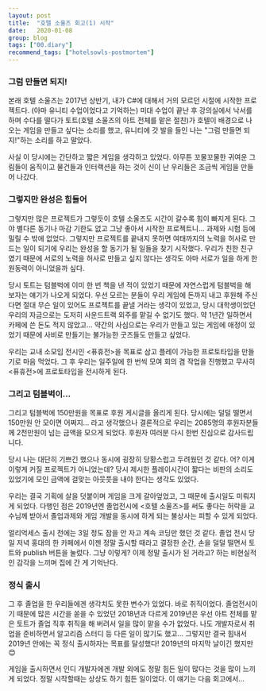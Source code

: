 ```yaml
---
layout: post
title:  "호텔 소울즈 회고(1) 시작"
date:   2020-01-08
group: blog
tags: ["00.diary"]
recommend_tags: ["hotelsowls-postmortem"]
---
```


### 그럼 만들면 되지!

본래 호텔 소울즈는 2017년 상반기, 내가 C#에 대해서 거의 모르던 시절에 시작한 프로젝트다. (아마 유니티 수업이었다고 기억하는) 미대 수업이 끝난 후 강의실에서 낙서를 하며 수다를 떨다가 토트(호텔 소울즈의 아트 전체를 맡은 절친)가 호텔이 배경으로 나오는 게임을 만들고 싶다는 소리를 했고, 유니티에 갓 발을 들인 나는 "그럼 만들면 되지!"하는 소리를 하고 말았다. 

사실 이 당시에는 간단하고 짧은 게임을 생각하고 있었다. 아무튼 꼬물꼬물한 귀여운 그림들이 움직이고 물건들과 인터랙션을 하는 것이 신이 난 우리들은 조금씩 게임을 만들어 나갔다.

### 그렇지만 완성은 힘들어

그렇지만 많은 프로젝트가 그렇듯이 호텔 소울즈도 시간이 갈수록 힘이 빠지게 된다. 그야 별다른 동기나 마감 기한도 없고 그냥 좋아서 시작한 프로젝트니... 과제와 시험 등에 밀릴 수 밖에 없었다. 그렇지만 프로젝트를 끝내지 못하면 여태까지의 노력을 허사로 만드는 일이 되기에 우리는 완성을 할 동기가 될 일들을 찾기 시작했다. 우리가 친한 친구였기 때문에 서로의 노력을 허사로 만들고 싶지 않다는 생각도 아마 서로가 일을 하게 한 원동력이 아니었을까 싶다.

당시 토트는 텀블벅에 이미 한 번 책을 낸 적이 있었기 때문에 자연스럽게 텀블벅을 해 보자는 얘기가 나오게 되었다. 우선 모르는 분들이 우리 게임에 돈까지 내고 후원해 주신다면 절대 무슨 일이 있어도 프로젝트를 끝낼 거라는 생각이 있었고, 당시 대학생이었던 우리의 자금으로는 도저히 사운드트랙 외주를 맡길 수 없기도 했다. 약 1년간 일하면서 카페에 쓴 돈도 적지 않았고... 약간의 사심으로는 우리가 만들고 있는 게임에 애정이 있었기 때문에 사비로 만들기는 불가능한 굿즈들도 만들고 싶었다.

우리는 교내 소모임 전시인 \<퓨휴전\>을 목표로 삼고 플레이 가능한 프로토타입을 만들기로 마음 먹었다. 그 후 우리는 일주일에 한 번씩 모여 회의 겸 작업을 진행했고 무사히 \<퓨휴전\>에 프로토타입을 전시하게 된다.

### 그리고 텀블벅이...

그리고 텀블벅에 150만원을 목표로 후원 게시글을 올리게 된다. 당시에는 덜덜 떨면서 150만원 안 모이면 어쩌지... 라고 생각했으나 결론적으로 우리는 2085명의 후원자분들께 2천만원이 넘는 금액을 모으게 되었다. 후원자 여러분 다시 한번 진심으로 감사드립니다. 

당시 나는 대단히 기쁘긴 했으나 동시에 굉장히 당황스럽고 두려웠던 것 같다. 어? 이게 이렇게 커질 프로젝트가 아니었는데? 당시 제시한 플레이시간이 짧다는 비판의 소리도 있었기에 모인 금액에 걸맞는 아웃풋을 내야 한다는 생각도 있었다. 

우리는 결국 기획에 살을 덧붙이며 게임을 크게 갈아엎었고, 그 때문에 출시일도 미뤄지게 되었다. 다행인 점은 2019년엔 졸업전시에 \<호텔 소울즈\>를 써도 좋다는 허락을 교수님께 받아서 졸업과제와 게임 개발을 동시에 하게 되는 불상사는 피할 수 있게 되었다. 

얼리억세스 출시 전에는 3일 정도 잠을 안 자고 계속 코딩만 했던 것 같다. 졸업 전시 당일 저녁 홍대의 한 카페에서 이젠 정말 출시할 때라고 결정한 순간, 손을 덜덜 떨면서 토트와 publish 버튼을 눌렀다. 그냥 이렇게? 이제 정말 출시가 된 거라고? 하는 비현실적인 감각을 느끼며 집에 간 게 기억난다.

### 정식 출시

그 후 졸업을 한 우리들에겐 생각치도 못한 변수가 있었다. 바로 취직이었다. 졸업전시이기 때문에 많은 시간을 쏟을 수 있었던 2018년과 다르게 2019년은 우선 아트 전체를 맡은 토트가 졸업 직후 취직을 해 버려서 일을 많이 맡을 수가 없었다. 나도 개발자로서 취업을 준비하면서 알고리즘 스터디 등 다른 일이 많기도 했고... 그렇지만 결국 힘내서 2019년 안에는 꼭 정식 출시하자는 목표를 달성했다! 2019년의 마지막 날이긴 했지만😊

게임을 출시하면서 인디 개발자에겐 개발 외에도 정말 힘든 일이 많다는 것을 많이 느끼게 되었다. 정말 시작할때는 상상도 하기 힘든 일이었다. 이 얘기는 다음 회고에서...
